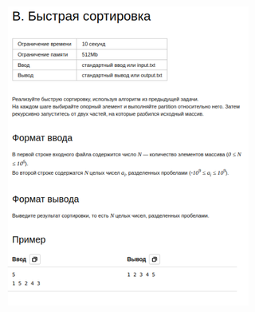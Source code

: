 <div align=center>
    <img src="../../../static/lessons/SortsQuickMergeRadix/QuickSort/img/task.png" height="600"/>
</div>